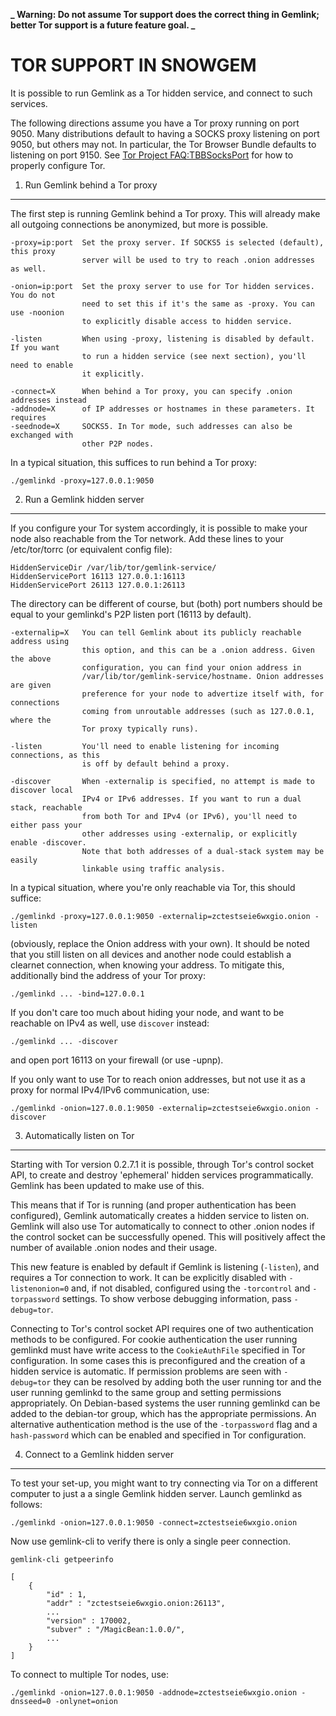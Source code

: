**_ Warning: Do not assume Tor support does the correct thing in Gemlink; better Tor support is a future feature goal. _**

# TOR SUPPORT IN SNOWGEM

It is possible to run Gemlink as a Tor hidden service, and connect to such services.

The following directions assume you have a Tor proxy running on port 9050. Many distributions default to having a SOCKS proxy listening on port 9050, but others may not. In particular, the Tor Browser Bundle defaults to listening on port 9150. See [Tor Project FAQ:TBBSocksPort](https://www.torproject.org/docs/faq.html.en#TBBSocksPort) for how to properly
configure Tor.

1. Run Gemlink behind a Tor proxy

---

The first step is running Gemlink behind a Tor proxy. This will already make all
outgoing connections be anonymized, but more is possible.

    -proxy=ip:port  Set the proxy server. If SOCKS5 is selected (default), this proxy
                    server will be used to try to reach .onion addresses as well.

    -onion=ip:port  Set the proxy server to use for Tor hidden services. You do not
                    need to set this if it's the same as -proxy. You can use -noonion
                    to explicitly disable access to hidden service.

    -listen         When using -proxy, listening is disabled by default. If you want
                    to run a hidden service (see next section), you'll need to enable
                    it explicitly.

    -connect=X      When behind a Tor proxy, you can specify .onion addresses instead
    -addnode=X      of IP addresses or hostnames in these parameters. It requires
    -seednode=X     SOCKS5. In Tor mode, such addresses can also be exchanged with
                    other P2P nodes.

In a typical situation, this suffices to run behind a Tor proxy:

    ./gemlinkd -proxy=127.0.0.1:9050

2. Run a Gemlink hidden server

---

If you configure your Tor system accordingly, it is possible to make your node also
reachable from the Tor network. Add these lines to your /etc/tor/torrc (or equivalent
config file):

    HiddenServiceDir /var/lib/tor/gemlink-service/
    HiddenServicePort 16113 127.0.0.1:16113
    HiddenServicePort 26113 127.0.0.1:26113

The directory can be different of course, but (both) port numbers should be equal to
your gemlinkd's P2P listen port (16113 by default).

    -externalip=X   You can tell Gemlink about its publicly reachable address using
                    this option, and this can be a .onion address. Given the above
                    configuration, you can find your onion address in
                    /var/lib/tor/gemlink-service/hostname. Onion addresses are given
                    preference for your node to advertize itself with, for connections
                    coming from unroutable addresses (such as 127.0.0.1, where the
                    Tor proxy typically runs).

    -listen         You'll need to enable listening for incoming connections, as this
                    is off by default behind a proxy.

    -discover       When -externalip is specified, no attempt is made to discover local
                    IPv4 or IPv6 addresses. If you want to run a dual stack, reachable
                    from both Tor and IPv4 (or IPv6), you'll need to either pass your
                    other addresses using -externalip, or explicitly enable -discover.
                    Note that both addresses of a dual-stack system may be easily
                    linkable using traffic analysis.

In a typical situation, where you're only reachable via Tor, this should suffice:

    ./gemlinkd -proxy=127.0.0.1:9050 -externalip=zctestseie6wxgio.onion -listen

(obviously, replace the Onion address with your own). It should be noted that you still
listen on all devices and another node could establish a clearnet connection, when knowing
your address. To mitigate this, additionally bind the address of your Tor proxy:

    ./gemlinkd ... -bind=127.0.0.1

If you don't care too much about hiding your node, and want to be reachable on IPv4
as well, use `discover` instead:

    ./gemlinkd ... -discover

and open port 16113 on your firewall (or use -upnp).

If you only want to use Tor to reach onion addresses, but not use it as a proxy
for normal IPv4/IPv6 communication, use:

    ./gemlinkd -onion=127.0.0.1:9050 -externalip=zctestseie6wxgio.onion -discover

3. Automatically listen on Tor

---

Starting with Tor version 0.2.7.1 it is possible, through Tor's control socket
API, to create and destroy 'ephemeral' hidden services programmatically.
Gemlink has been updated to make use of this.

This means that if Tor is running (and proper authentication has been configured),
Gemlink automatically creates a hidden service to listen on. Gemlink will also use Tor
automatically to connect to other .onion nodes if the control socket can be
successfully opened. This will positively affect the number of available .onion
nodes and their usage.

This new feature is enabled by default if Gemlink is listening (`-listen`), and
requires a Tor connection to work. It can be explicitly disabled with `-listenonion=0`
and, if not disabled, configured using the `-torcontrol` and `-torpassword` settings.
To show verbose debugging information, pass `-debug=tor`.

Connecting to Tor's control socket API requires one of two authentication methods to be
configured. For cookie authentication the user running gemlinkd must have write access
to the `CookieAuthFile` specified in Tor configuration. In some cases this is
preconfigured and the creation of a hidden service is automatic. If permission problems
are seen with `-debug=tor` they can be resolved by adding both the user running tor and
the user running gemlinkd to the same group and setting permissions appropriately. On
Debian-based systems the user running gemlinkd can be added to the debian-tor group,
which has the appropriate permissions. An alternative authentication method is the use
of the `-torpassword` flag and a `hash-password` which can be enabled and specified in
Tor configuration.

4. Connect to a Gemlink hidden server

---

To test your set-up, you might want to try connecting via Tor on a different computer to just a
a single Gemlink hidden server. Launch gemlinkd as follows:

    ./gemlinkd -onion=127.0.0.1:9050 -connect=zctestseie6wxgio.onion

Now use gemlink-cli to verify there is only a single peer connection.

    gemlink-cli getpeerinfo

    [
        {
            "id" : 1,
            "addr" : "zctestseie6wxgio.onion:26113",
            ...
            "version" : 170002,
            "subver" : "/MagicBean:1.0.0/",
            ...
        }
    ]

To connect to multiple Tor nodes, use:

    ./gemlinkd -onion=127.0.0.1:9050 -addnode=zctestseie6wxgio.onion -dnsseed=0 -onlynet=onion
